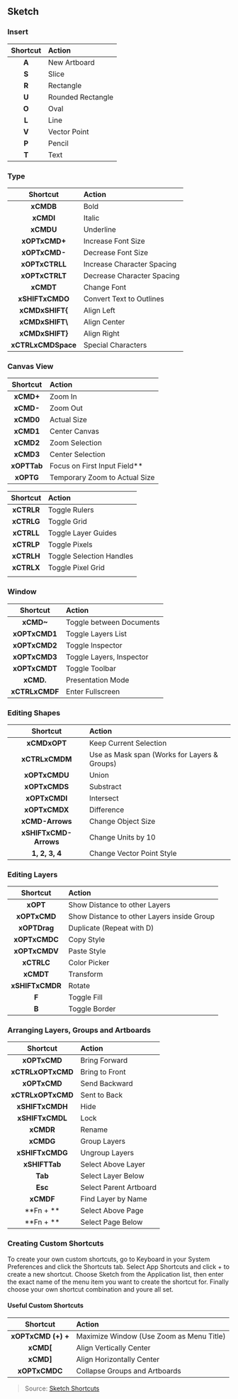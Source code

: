 ## Sketch

### Insert

| Shortcut | Action            |
| :-----:  | :------           |
| **A**    | New Artboard      |
| **S**    | Slice             |
| **R**    | Rectangle         |
| **U**    | Rounded Rectangle |
| **O**    | Oval              |
| **L**    | Line              |
| **V**    | Vector Point      |
| **P**    | Pencil            |
| **T**    | Text              |

### Type

| Shortcut           | Action                     |
| :-----:            | :------                    |
| **xCMDB**          | Bold                       |
| **xCMDI**          | Italic                     |
| **xCMDU**          | Underline                  |
| **xOPTxCMD+**      | Increase Font Size         |
| **xOPTxCMD-**      | Decrease Font Size         |
| **xOPTxCTRLL**     | Increase Character Spacing |
| **xOPTxCTRLT**     | Decrease Character Spacing |
| **xCMDT**          | Change Font                |
| **xSHIFTxCMDO**    | Convert Text to Outlines   |
| **xCMDxSHIFT{**    | Align Left                 |
| **xCMDxSHIFT\\**   | Align Center               |
| **xCMDxSHIFT}**    | Align Right                |
| **xCTRLxCMDSpace** | Special Characters         |

### Canvas View

| Shortcut    | Action                        |
| :-----:     | :------                       |
| **xCMD+**   | Zoom In                       |
| **xCMD-**   | Zoom Out                      |
| **xCMD0**   | Actual Size                   |
| **xCMD1**   | Center Canvas                 |
| **xCMD2**   | Zoom Selection                |
| **xCMD3**   | Center Selection              |
| **xOPTTab** | Focus on First Input Field**  |
| **xOPTG**   | Temporary Zoom to Actual Size |


| Shortcut   | Action                   |
| :-----:    | :------                  |
| **xCTRLR** | Toggle Rulers            |
| **xCTRLG** | Toggle Grid              |
| **xCTRLL** | Toggle Layer Guides      |
| **xCTRLP** | Toggle Pixels            |
| **xCTRLH** | Toggle Selection Handles |
| **xCTRLX** | Toggle Pixel Grid        |
|            |                          |

### Window

| Shortcut       | Action                   |
| :-----:        | :------                  |
| **xCMD~**      | Toggle between Documents |
| **xOPTxCMD1**  | Toggle Layers List       |
| **xOPTxCMD2**  | Toggle Inspector         |
| **xOPTxCMD3**  | Toggle Layers, Inspector |
| **xOPTxCMDT**  | Toggle Toolbar           |
| **xCMD.**      | Presentation Mode        |
| **xCTRLxCMDF** | Enter Fullscreen         |

### Editing Shapes

| Shortcut              | Action                                       |
| :-----:               | :------                                      |
| **xCMDxOPT**          | Keep Current Selection                       |
| **xCTRLxCMDM**        | Use as Mask span (Works for Layers & Groups) |
| **xOPTxCMDU**         | Union                                        |
| **xOPTxCMDS**         | Substract                                    |
| **xOPTxCMDI**         | Intersect                                    |
| **xOPTxCMDX**         | Difference                                   |
| **xCMD-Arrows**       | Change Object Size                           |
| **xSHIFTxCMD-Arrows** | Change Units by 10                           |
| **1, 2, 3, 4**        | Change Vector Point Style                    |

### Editing Layers

| Shortcut        | Action                                     |
| :-----:         | :------                                    |
| **xOPT**        | Show Distance to other Layers              |
| **xOPTxCMD**    | Show Distance to other Layers inside Group |
| **xOPTDrag**    | Duplicate (Repeat with D)                  |
| **xOPTxCMDC**   | Copy Style                                 |
| **xOPTxCMDV**   | Paste Style                                |
| **xCTRLC**      | Color Picker                               |
| **xCMDT**       | Transform                                  |
| **xSHIFTxCMDR** | Rotate                                     |
| **F**           | Toggle Fill                                |
| **B**           | Toggle Border                              |

### Arranging Layers, Groups and Artboards

| Shortcut          | Action                 |
| :-----:           | :------                |
| **xOPTxCMD**      | Bring Forward          |
| **xCTRLxOPTxCMD** | Bring to Front         |
| **xOPTxCMD**      | Send Backward          |
| **xCTRLxOPTxCMD** | Sent to Back           |
| **xSHIFTxCMDH**   | Hide                   |
| **xSHIFTxCMDL**   | Lock                   |
| **xCMDR**         | Rename                 |
| **xCMDG**         | Group Layers           |
| **xSHIFTxCMDG**   | Ungroup Layers         |
| **xSHIFTTab**     | Select Above Layer     |
| **Tab**           | Select Layer Below     |
| **Esc**           | Select Parent Artboard |
| **xCMDF**         | Find Layer by Name     |
| **Fn + **         | Select Above Page      |
| **Fn + **         | Select Page Below      |

### Creating Custom Shortcuts

To create your own custom shortcuts, go to Keyboard in your System Preferences and click the Shortcuts tab. Select App Shortcuts and click + to create a new shortcut. Choose Sketch from the Application list, then enter the exact name of the menu item you want to create the shortcut for. Finally choose your own shortcut combination and youre all set.

#### Useful Custom Shortcuts

| Shortcut           | Action                                   |
| :-----:            | :------                                  |
| **xOPTxCMD (+) +** | Maximize Window (Use Zoom as Menu Title) |
| **xCMD[**          | Align Vertically Center                  |
| **xCMD]**          | Align Horizontally Center                |
| **xOPTxCMDC**      | Collapse Groups and Artboards            |

> Source: [Sketch Shortcuts](http://sketchshortcuts.com/)
